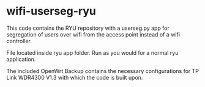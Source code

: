 # wifi-userseg-ryu

This code contains the RYU repository with a userseg.py app for segregation of users over wifi from the access point instead of a wifi controller.

File located inside ryu app folder.
Run as you would for a normal ryu application.


The included OpenWrt Backup contains the necessary configurations for TP Link WDR4300 V1.3 with which the code is built upon.
